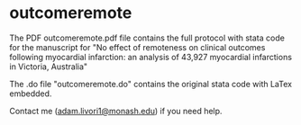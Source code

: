 # outcomeremote

The PDF outcomeremote.pdf file contains the full protocol with stata code for the manuscript for "No effect of remoteness on clinical outcomes following myocardial infarction: an analysis of 43,927 myocardial infarctions in Victoria, Australia"

The .do file "outcomeremote.do" contains the original stata code with LaTex embedded.

Contact me (adam.livori1@monash.edu) if you need help.
